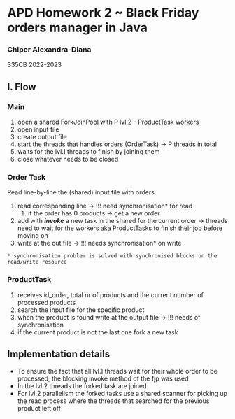 # APD Homework 2 ~ Black Friday orders manager in Java
### Chiper Alexandra-Diana
335CB 2022-2023

## I. Flow
### Main
1. open a shared ForkJoinPool with P lvl.2 - ProductTask workers
2. open input file
3. create output file
4. start the threads that handles orders (OrderTask) -> P threads in total
5. waits for the lvl.1 threads to finish by joining them
6. close whatever needs to be closed

### Order Task
Read line-by-line the (shared) input file with orders
1. read corresponding line -> !!! need synchronisation* for read
   1. if the order has 0 products -> get a new order
2. add with ***invoke*** a new task in the shared <fjp> for the current order -> threads need to 
   wait 
for the workers aka ProductTasks to finish their job before moving on
3. write at the out file -> !!! needs synchronisation* on write

```
* synchronisation problem is solved with synchronised blocks on the read/write resource
```

### ProductTask

1. receives id_order, total nr of products and the current number of processed products
2. search the input file for the specific product
3. when the product is found write at the output file -> !!! needs of synchronisation
4. if the current product is not the last one fork a new task

## Implementation details
- To ensure the fact that all lvl.1 threads wait for their whole order to be processed, the 
  blocking invoke method of the fjp was used
- In the lvl.2 threads the forked task are joined
- For lvl.2 parallelism the forked tasks use a shared scanner for picking up the read process 
  where the threads that searched for the previous product left off